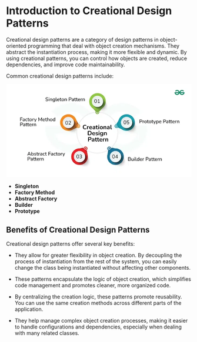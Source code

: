 # Introduction to Creational Design Patterns

Creational design patterns are a category of design patterns in object-oriented programming that deal with object creation mechanisms. They abstract the instantiation process, making it more flexible and dynamic. By using creational patterns, you can control how objects are created, reduce dependencies, and improve code maintainability.

Common creational design patterns include:

![alt text](image.png)

- **Singleton**
- **Factory Method**
- **Abstract Factory**
- **Builder**
- **Prototype**

## Benefits of Creational Design Patterns

Creational design patterns offer several key benefits:

- They allow for greater flexibility in object creation. By decoupling the process of instantiation from the rest of the system, you can easily change the class being instantiated without affecting other components.

- These patterns encapsulate the logic of object creation, which simplifies code management and promotes cleaner, more organized code.

- By centralizing the creation logic, these patterns promote reusability. You can use the same creation methods across different parts of the application.

- They help manage complex object creation processes, making it easier to handle configurations and dependencies, especially when dealing with many related classes.
